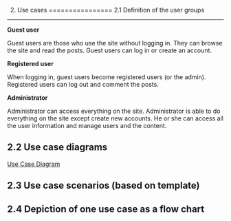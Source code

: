 2. Use cases
================
2.1 Definition of the user groups
--------------------------

**Guest user**

Guest users are those who use the site without logging in. 
They can browse the site and read the posts. Guest users can log in or create an account.

**Registered user**

When logging in, guest users become registered users (or the admin). 
Registered users can log out and comment the posts.

**Administrator**

Administrator can access everything on the site. Administrator is able
to do everything on the site except create new accounts. He or she can access all the user information and manage users and the content.


2.2 Use case diagrams
-------------------------

[Use Case Diagram](https://users.metropolia.fi/~susannrk/usecase2.png)

2.3 Use case scenarios (based on template)
---------------------------

2.4 Depiction of one use case as a flow chart
-----------------------
